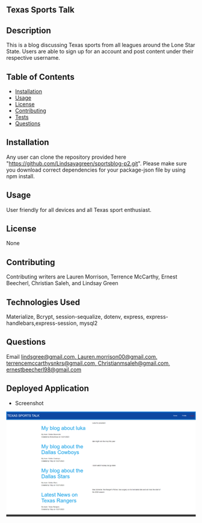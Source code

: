 
  ## Texas Sports Talk      
  
  ## Description
  This is a blog discussing Texas sports from all leagues around the Lone Star State. Users are able to sign up for an account and post content under their respective username.
  
  ## Table of Contents
  - [Installation](#installation)
  - [Usage](#usage)
  - [License](#license)
  - [Contributing](#contributing)
  - [Tests](#tests)
  - [Questions](#questions)
  
  ## Installation
  Any user can clone the repository provided here "https://github.com/Lindsayagreen/sportsblog-p2.git". Please make sure you download correct dependencies for your package-json file by using npm install.
  
  ## Usage
  User friendly for all devices and all Texas sport enthusiast.
  
  ## License
  None
  
  ## Contributing
  Contributing writers are Lauren Morrison, Terrence McCarthy, Ernest Beecherl, Christian Saleh, and Lindsay Green
  
  ## Technologies Used
  Materialize, Bcrypt, session-sequalize, dotenv, express, express-handlebars,express-session, mysql2

  ## Questions
   Email [lindsgree@gmail.com, Lauren.morrison00@gmail.com, terrencemccarthysnkrs@gmail.com, Christianmsaleh@gmail.com, ernestbeecherl98@gmail.com](mailto:lindsgree@gmail.com)

  ## Deployed Application

  * Screenshot

  ![Screenshot](./images/sportBlogSS.png)